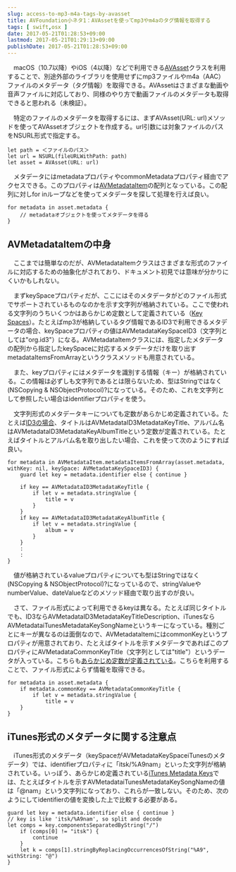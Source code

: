 ```yaml
---
slug: access-to-mp3-m4a-tags-by-avasset
title: AVFoundation小ネタ1：AVAssetを使ってmp3やm4aのタグ情報を取得する
tags: [ swift,osx ]
date: 2017-05-21T01:28:53+09:00
lastmod: 2017-05-21T01:29:13+09:00
publishDate: 2017-05-21T01:28:53+09:00
---
```


　macOS（10.7以降）やiOS（4以降）などで利用できる[AVAsset](https://developer.apple.com/reference/avfoundation/avasset)クラスを利用することで、別途外部のライブラリを使用せずにmp3ファイルやm4a（AAC）ファイルのメタデータ（タグ情報）を取得できる。AVAssetはさまざまな動画や音声ファイルに対応しており、同様のやり方で動画ファイルのメタデータも取得できると思われる（未検証）。

　特定のファイルのメタデータを取得するには、まずAVAsset(URL: url)メソッドを使ってAVAssetオブジェクトを作成する。url引数には対象ファイルのパスをNSURL形式で指定する。

```
let path = ＜ファイルのパス＞
let url = NSURL(fileURLWithPath: path)
let asset = AVAsset(URL: url)
```

　メタデータにはmetadataプロパティやcommonMetadataプロパティ経由でアクセスできる。このプロパティは[AVMetadataItem](https://developer.apple.com/reference/avfoundation/avmetadataitem)の配列となっている。この配列に対しfor inループなどを使ってメタデータを探して処理を行えば良い。

```
for metadata in asset.metadata {
    // metadataオブジェクトを使ってメタデータを得る
}
```

## AVMetadataItemの中身　


　ここまでは簡単なのだが、AVMetadataItemクラスはさまざまな形式のファイルに対応するための抽象化がされており、ドキュメント初見では意味が分かりにくいかもしれない。

　まずkeySpaceプロパティだが、ここにはそのメタデータがどのファイル形式でサポートされているものなのかを示す文字列が格納されている。ここで使われる文字列のうちいくつかはあらかじめ定数として定義されている（[Key Spaces](https://developer.apple.com/reference/avfoundation/media_assets_playback_and_editing/av_foundation_metadata_key_constants/key_spaces)）。たとえばmp3が格納しているタグ情報であるID3で利用できるメタデータの場合、keySpaceプロパティの値はAVMetadataKeySpaceID3（文字列としては"org.id3"）になる。AVMetadataItemクラスには、指定したメタデータの配列から指定したkeySpaceに対応するメタデータだけを取り出すmetadataItemsFromArrayというクラスメソッドも用意されている。

　また、keyプロパティにはメタデータを識別する情報（キー）が格納されている。この情報は必ずしも文字列であるとは限らないため、型はStringではなく(NSCopying & NSObjectProtocol)?になっている。そのため、これを文字列として参照したい場合はidentifierプロパティを使う。

　文字列形式のメタデータキーについても定数があらかじめ定義されている。たとえば[ID3の場合](https://developer.apple.com/reference/avfoundation/media_assets_playback_and_editing/av_foundation_metadata_key_constants/id3_metadata_keys)、タイトルはAVMetadataID3MetadataKeyTitle、アルバム名はAVMetadataID3MetadataKeyAlbumTitleという定数が定義されている。たとえばタイトルとアルバム名を取り出したい場合、これを使って次のようにすれば良い。

```
for metadata in AVMetadataItem.metadataItemsFromArray(asset.metadata, withKey: nil, keySpace: AVMetadataKeySpaceID3) {
    guard let key = metadata.identifier else { continue }

    if key == AVMetadataID3MetadataKeyTitle {
        if let v = metadata.stringValue {
            title = v
        }
    }
    if key == AVMetadataID3MetadataKeyAlbumTitle {
        if let v = metadata.stringValue {
            album = v
        }
    }
    :
    :
}
```

　値が格納されているvalueプロパティについても型はStringではなく(NSCopying & NSObjectProtocol)?になっているので、stringValueやnumberValue、dateValueなどのメソッド経由で取り出すのが良い。

　さて、ファイル形式によって利用できるkeyは異なる。たとえば同じタイトルでも、ID3ならAVMetadataID3MetadataKeyTitleDescription、iTunesならAVMetadataiTunesMetadataKeySongNameというキーになっている。種別ごとにキーが異なるのは面倒なので、AVMetadataItemにはcommonKeyというプロパティが用意されており、たとえばタイトルを示すメタデータであればこのプロパティにAVMetadataCommonKeyTitle（文字列としては"title"）というデータが入っている。こちらも[あらかじめ定数が定義されている](https://developer.apple.com/reference/avfoundation/media_assets_playback_and_editing/av_foundation_metadata_key_constants/common_metadata_keys)。こちらを利用することで、ファイル形式によらず情報を取得できる。

```
for metadata in asset.metadata {
    if metadata.commonKey == AVMetadataCommonKeyTitle {
        if let v = metadata.stringValue {
            title = v
    }
}
```

## iTunes形式のメタデータに関する注意点


　iTunes形式のメタデータ（keySpaceがAVMetadataKeySpaceiTunesのメタデータ）では、identifierプロパティに「itsk/%A9nam」といった文字列が格納されている。いっぽう、あらかじめ定義されている[iTunes Metadata Keys](https://developer.apple.com/reference/avfoundation/media_assets_playback_and_editing/av_foundation_metadata_key_constants/itunes_metadata_keys)では、たとえばタイトルを示すAVMetadataiTunesMetadataKeySongNameの値は「@nam」という文字列になっており、これらが一致しない。そのため、次のようにしてidentifierの値を変換した上で比較する必要がある。

```
guard let key = metadata.identifier else { continue }
// key is like 'itsk/%A9nam', so split and decode
let comps = key.componentsSeparatedByString("/")
    if (comps[0] != "itsk") {
        continue
    }
    let k = comps[1].stringByReplacingOccurrencesOfString("%A9", withString: "@")
}
```

